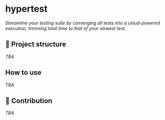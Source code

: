 # hypertest

_Streamline your testing suite by converging all tests into a cloud-powered execution, trimming total time to that of your slowest test._

## :scroll: Project structure

_TBA_

## How to use

_TBA_

## :handshake: Contribution

_TBA_
